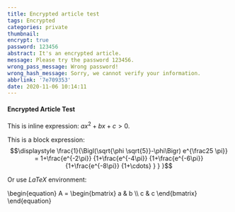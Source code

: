```yaml
---
title: Encrypted article test
tags: Encrypted
categories: private
thumbnail: 
encrypt: true
password: 123456
abstract: It's an encrypted article.
message: Please try the password 123456.
wrong_pass_message: Wrong password!
wrong_hash_message: Sorry, we cannot verify your information.
abbrlink: '7e709353'
date: 2020-11-06 10:14:11
---
```


#### Encrypted Article Test


This is inline expression: $ax^2+bx+c>0$.

This is a block expression:
$$\displaystyle \frac{1}{\Bigl(\sqrt{\phi \sqrt{5}}-\phi\Bigr) e^{\frac25 \pi}} = 
1+\frac{e^{-2\pi}} {1+\frac{e^{-4\pi}} {1+\frac{e^{-6\pi}} 
{1+\frac{e^{-8\pi}} {1+\cdots} } } }$$

Or use $LaTeX$ environment:  
<div>
\begin{equation}
A =
\begin{bmatrix}
  a & b \\
  c & c
\end{bmatrix}
\end{equation}
</div>



